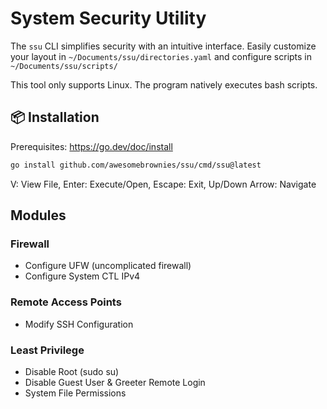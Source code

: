 # System Security Utility

The `ssu` CLI simplifies security with an intuitive interface. Easily customize your layout in `~/Documents/ssu/directories.yaml` and configure scripts in `~/Documents/ssu/scripts/`

This tool only supports Linux. The program natively executes bash scripts.

## 📦 Installation

Prerequisites: https://go.dev/doc/install

```bash
go install github.com/awesomebrownies/ssu/cmd/ssu@latest
```

V: View File, Enter: Execute/Open, Escape: Exit, Up/Down Arrow: Navigate

## Modules

### Firewall

- Configure UFW (uncomplicated firewall)
- Configure System CTL IPv4

### Remote Access Points

- Modify SSH Configuration

### Least Privilege

- Disable Root (sudo su)
- Disable Guest User & Greeter Remote Login
- System File Permissions
